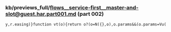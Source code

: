 ### kb/previews_full/flows__service-first__master-and-slot@guest.har.part001.md (part 002)

```md
y,r.easing)}function vt(o){return o?(o=N({},o),o.params&&(o.params=Vu(
```

```

